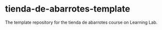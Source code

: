 # tienda-de-abarrotes-template
The template repository for the tienda de abarrotes course on Learning Lab.
